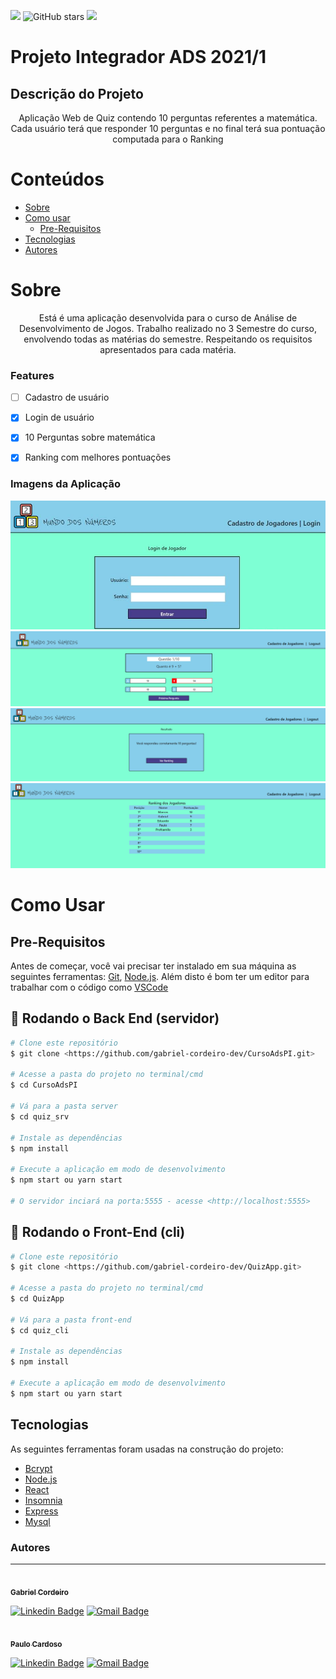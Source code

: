 <img src="https://img.shields.io/badge/MundoDosNumeros-v2.0.1-brightgreen"/> ![GitHub stars](https://img.shields.io/github/stars/gabriel-cordeiro-dev/QuizApp) <img src="https://img.shields.io/badge/Contribuitors-2-red"/>

# Projeto Integrador ADS 2021/1
 ## Descrição do Projeto
<p align="center">Aplicação Web de Quiz contendo 10 perguntas referentes a matemática.
Cada usuário terá que responder 10 perguntas e no final terá sua pontuação computada para o Ranking
</p>

Conteúdos
=================

   * [Sobre](#Sobre)
   * [Como usar](#como-usar)
      * [Pre-Requisitos](#pre-requisitos)
   * [Tecnologias](#Tecnologias)
   * [Autores](#Autores)

# Sobre

<p align="center">
    Está é uma aplicação desenvolvida para o curso de Análise de Desenvolvimento de Jogos.
    Trabalho realizado no 3 Semestre do curso, envolvendo todas as matérias do semestre.
    Respeitando os requisitos apresentados para cada matéria.
</p>


### Features

- [ ] Cadastro de usuário
- [x] Login de usuário
- [x] 10 Perguntas sobre matemática
- [x] Ranking com melhores pontuações


### Imagens da Aplicação

<img src="telaLogin1.png"/>
<img src="telaPerguntas.png"/>
<img src="telaResultado.png"/>
<img src="telaRanking.png"/>

# Como Usar
## Pre-Requisitos

Antes de começar, você vai precisar ter instalado em sua máquina as seguintes ferramentas:
[Git](https://git-scm.com), [Node.js](https://nodejs.org/en/). 
Além disto é bom ter um editor para trabalhar com o código como [VSCode](https://code.visualstudio.com/)

## 🎲 Rodando o Back End (servidor)

```bash
# Clone este repositório
$ git clone <https://github.com/gabriel-cordeiro-dev/CursoAdsPI.git>

# Acesse a pasta do projeto no terminal/cmd
$ cd CursoAdsPI

# Vá para a pasta server
$ cd quiz_srv

# Instale as dependências
$ npm install

# Execute a aplicação em modo de desenvolvimento
$ npm start ou yarn start

# O servidor inciará na porta:5555 - acesse <http://localhost:5555>
```

## 🎲 Rodando o Front-End (cli)

```bash
# Clone este repositório
$ git clone <https://github.com/gabriel-cordeiro-dev/QuizApp.git>

# Acesse a pasta do projeto no terminal/cmd
$ cd QuizApp

# Vá para a pasta front-end
$ cd quiz_cli

# Instale as dependências
$ npm install

# Execute a aplicação em modo de desenvolvimento
$ npm start ou yarn start


```

## Tecnologias

As seguintes ferramentas foram usadas na construção do projeto:

- [Bcrypt](https://www.npmjs.com/package/bcrypt)
- [Node.js](https://nodejs.org/en/)
- [React](https://pt-br.reactjs.org/)
- [Insomnia](https://insomnia.rest/)
- [Express](https://expressjs.com/pt-br/)
- [Mysql](https://www.mysql.com/)


### Autores
---

<a href="https://github.com/gabriel-cordeiro-dev">
 <img style="border-radius: 50%;" src="https://avatars.githubusercontent.com/u/61247355?v=4" width="100px;" alt=""/>
 <br />
 <sub><b>Gabriel Cordeiro</b></sub></a> <a href="https://github.com/gabriel-cordeiro-dev" title="CursoADS"></a>

[![Linkedin Badge](https://img.shields.io/badge/-Gabriel-blue?style=flat-square&logo=Linkedin&logoColor=white&link=https://www.linkedin.com/in/gabriel-cordeiro-033641144/)](https://www.linkedin.com/in/gabriel-cordeiro-033641144/) 
[![Gmail Badge](https://img.shields.io/badge/-gabriel.cord18@gmail.com-c14438?style=flat-square&logo=Gmail&logoColor=white&link=mailto:gabriel.cord18@gmail.com)](mailto:gabriel.cord18@gmail.com)

<a href="https://github.com/pauloegidiocardoso">
 <img style="border-radius: 50%;" src="https://avatars.githubusercontent.com/u/64991125?v=4" width="100px;" alt=""/>
 <br />
 <sub><b>Paulo Cardoso</b></sub></a> <a href="https://github.com/pauloegidiocardoso" title="CursoADS"></a>

[![Linkedin Badge](https://img.shields.io/badge/-Paulo-blue?style=flat-square&logo=Linkedin&logoColor=white&link=https://www.linkedin.com/in/paulocardoso65131/)](https://www.linkedin.com/in/paulocardoso65131/) 
[![Gmail Badge](https://img.shields.io/badge/-pauloegidiocardoso@gmail.com-c14438?style=flat-square&logo=Gmail&logoColor=white&link=mailto:pauloegidiocardoso@gmail.com)](mailto:pauloegidiocardoso@gmail.com)
